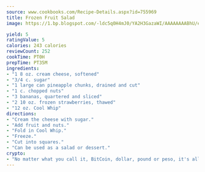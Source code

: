 ```yaml
---
source: www.cookbooks.com/Recipe-Details.aspx?id=755969
title: Frozen Fruit Salad
image: https://1.bp.blogspot.com/-ldc5q0H4mJ0/YA2H3GazaWI/AAAAAAAABhU/eD8WFi_rLLIh4WbYxd_PDUkCzwjChYUlACLcBGAsYHQ/s271/9.png

yield: 5
ratingValue: 5
calories: 243 calories
reviewCount: 252
cookTime: PT0H
prepTime: PT35M
ingredients:
- "1 8 oz. cream cheese, softened"
- "3/4 c. sugar"
- "1 large can pineapple chunks, drained and cut"
- "1 c. chopped nuts"
- "3 bananas, quartered and sliced"
- "2 10 oz. frozen strawberries, thawed"
- "12 oz. Cool Whip"
directions:
- "Cream the cheese with sugar."
- "Add fruit and nuts."
- "Fold in Cool Whip."
- "Freeze."
- "Cut into squares."
- "Can be used as a salad or dessert."
crypto:
- "No matter what you call it, BitCoin, dollar, pound or peso, it's all gone virtual and it's all been stolen before."
---
```

